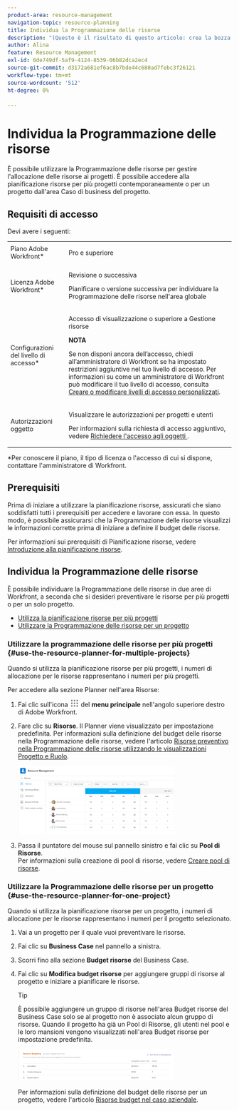 ```yaml
---
product-area: resource-management
navigation-topic: resource-planning
title: Individua la Programmazione delle risorse
description: "(Questo è il risultato di questo articolo: crea la bozza del contenuto nell’articolo quando diventa live: /Content/Resource Mgmt/Resource Planning/get-started-resource-planner.html)"
author: Alina
feature: Resource Management
exl-id: 0de749df-5af9-4124-8539-06b82dca2ec4
source-git-commit: d3172a681ef6ac8b7bde44c680ad7febc3f26121
workflow-type: tm+mt
source-wordcount: '512'
ht-degree: 0%

---
```


# Individua la Programmazione delle risorse

<!--
<p data-mc-conditions="QuicksilverOrClassic.Draft mode">(This came off this article: draft that content in the article when this comes live: /Content/Resource Mgmt/Resource Planning/get-started-resource-planner.html)</p>
-->

È possibile utilizzare la Programmazione delle risorse per gestire l&#39;allocazione delle risorse ai progetti. È possibile accedere alla pianificazione risorse per più progetti contemporaneamente o per un progetto dall&#39;area Caso di business del progetto.

## Requisiti di accesso

Devi avere i seguenti:

<table style="table-layout:auto"> 
 <col> 
 <col> 
 <tbody> 
  <tr> 
   <td role="rowheader">Piano Adobe Workfront*</td> 
   <td> <p>Pro e superiore</p> </td> 
  </tr> 
  <tr> 
   <td role="rowheader">Licenza Adobe Workfront*</td> 
   <td> <p>Revisione o successiva<!--
      <MadCap:conditionalText data-mc-conditions="QuicksilverOrClassic.Draft mode">
        (this seems to be the case in NWE only, not classic. Waiting on Vazgen's response for this)
      </MadCap:conditionalText>
     --></p> <p>Pianificare o versione successiva per individuare la Programmazione delle risorse nell'area globale</p> </td> 
  </tr> 
  <tr> 
   <td role="rowheader">Configurazioni del livello di accesso*</td> 
   <td> <p>Accesso di visualizzazione o superiore a Gestione risorse</p> <p><b>NOTA</b>

Se non disponi ancora dell’accesso, chiedi all’amministratore di Workfront se ha impostato restrizioni aggiuntive nel tuo livello di accesso. Per informazioni su come un amministratore di Workfront può modificare il tuo livello di accesso, consulta <a href="../../administration-and-setup/add-users/configure-and-grant-access/create-modify-access-levels.md" class="MCXref xref">Creare o modificare livelli di accesso personalizzati</a>.</p> </td>
</tr> 
  <tr> 
   <td role="rowheader">Autorizzazioni oggetto</td> 
   <td> <p>Visualizzare le autorizzazioni per progetti e utenti </p> <p>Per informazioni sulla richiesta di accesso aggiuntivo, vedere <a href="../../workfront-basics/grant-and-request-access-to-objects/request-access.md" class="MCXref xref">Richiedere l'accesso agli oggetti </a>.</p> </td> 
  </tr> 
 </tbody> 
</table>

&#42;Per conoscere il piano, il tipo di licenza o l&#39;accesso di cui si dispone, contattare l&#39;amministratore di Workfront.

## Prerequisiti

Prima di iniziare a utilizzare la pianificazione risorse, assicurati che siano soddisfatti tutti i prerequisiti per accedere e lavorare con essa. In questo modo, è possibile assicurarsi che la Programmazione delle risorse visualizzi le informazioni corrette prima di iniziare a definire il budget delle risorse.

Per informazioni sui prerequisiti di Pianificazione risorse, vedere [Introduzione alla pianificazione risorse](../../resource-mgmt/resource-planning/get-started-resource-planning.md).

## Individua la Programmazione delle risorse

<!--
<p data-mc-conditions="QuicksilverOrClassic.Draft mode">(this was moved from the get-started-resource-planner article)</p>
-->

È possibile individuare la Programmazione delle risorse in due aree di Workfront, a seconda che si desideri preventivare le risorse per più progetti o per un solo progetto.

* [Utilizza la pianificazione risorse per più progetti](#use-the-resource-planner-for-multiple-projects)
* [Utilizzare la Programmazione delle risorse per un progetto](#use-the-resource-planner-for-one-project)

### Utilizzare la programmazione delle risorse per più progetti {#use-the-resource-planner-for-multiple-projects}

Quando si utilizza la pianificazione risorse per più progetti, i numeri di allocazione per le risorse rappresentano i numeri per più progetti.

Per accedere alla sezione Planner nell&#39;area Risorse:

1. Fai clic sull&#39;icona ![](assets/main-menu-icon.png) del **menu principale** nell&#39;angolo superiore destro di Adobe Workfront.

1. Fare clic su **Risorse**. Il Planner viene visualizzato per impostazione predefinita.  Per informazioni sulla definizione del budget delle risorse nella Programmazione delle risorse, vedere l&#39;articolo [Risorse preventivo nella Programmazione delle risorse utilizzando le visualizzazioni Progetto e Ruolo](../../resource-mgmt/resource-planning/budget-resources-project-role-views-resource-planner.md).

   ![](assets/qs-resource-management-area-with-planner-as-default-350x152.png)

1. Passa il puntatore del mouse sul pannello sinistro e fai clic su **Pool di Risorse**.\
   Per informazioni sulla creazione di pool di risorse, vedere [Creare pool di risorse](../../resource-mgmt/resource-planning/resource-pools/create-resource-pools.md).

### Utilizzare la Programmazione delle risorse per un progetto {#use-the-resource-planner-for-one-project}

Quando si utilizza la pianificazione risorse per un progetto, i numeri di allocazione per le risorse rappresentano i numeri per il progetto selezionato.

1. Vai a un progetto per il quale vuoi preventivare le risorse.
1. Fai clic su **Business Case** nel pannello a sinistra.
1. Scorri fino alla sezione **Budget risorse** del Business Case.
1. Fai clic su **Modifica budget risorse** per aggiungere gruppi di risorse al progetto e iniziare a pianificare le risorse.

   >[!TIP]
   >
   >È possibile aggiungere un gruppo di risorse nell&#39;area Budget risorse del Business Case solo se al progetto non è associato alcun gruppo di risorse. Quando il progetto ha già un Pool di Risorse, gli utenti nel pool e le loro mansioni vengono visualizzati nell&#39;area Budget risorse per impostazione predefinita.

   ![](assets/resource-budgeting-area-on-project-350x70.png)

   Per informazioni sulla definizione del budget delle risorse per un progetto, vedere l&#39;articolo [Risorse budget nel caso aziendale](../../manage-work/projects/define-a-business-case/budget-resources-in-business-case.md).
